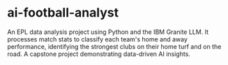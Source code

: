 # ai-football-analyst
An EPL data analysis project using Python and the IBM Granite LLM. It processes match stats to classify each team's home and away performance, identifying the strongest clubs on their home turf and on the road. A capstone project demonstrating data-driven AI insights.
